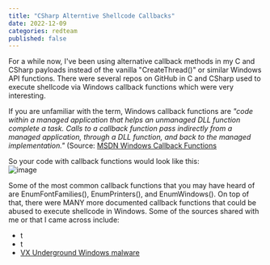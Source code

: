 ```yaml
---
title: "CSharp Alterntive Shellcode Callbacks"
date: 2022-12-09
categories: redteam
published: false
---
```


For a while now, I've been using alternative callback methods in my C and CSharp payloads instead of the vanilla "CreateThread()" 
or similar Windows API functions. There were several repos on GitHub in C and CSharp used to execute shellcode via Windows callback functions which were very interesting. 


If you are unfamiliar with the term, Windows callback functions are _"code within a managed application that helps an unmanaged DLL function complete 
a task. Calls to a callback function pass indirectly from a managed application, through a DLL function, and back to the managed implementation."_
(Source: [MSDN Windows Callback Functions](https://learn.microsoft.com/en-us/dotnet/framework/interop/callback-functions)

So your code with callback functions would look like this:<br />
![image](https://user-images.githubusercontent.com/35749735/206265903-a15007be-40d8-4031-ab25-9b62ad517c8b.png)


Some of the most common callback functions that you may have heard of are EnumFontFamilies(), EnumPrinters(), and EnumWindows(). On top of that, there 
were MANY more documented callback functions that could be abused to execute shellcode in Windows. Some of the sources shared with  me or that I came across include:
- t
- t
- [VX Underground Windows malware](https://www.vx-underground.org/windows.html)

